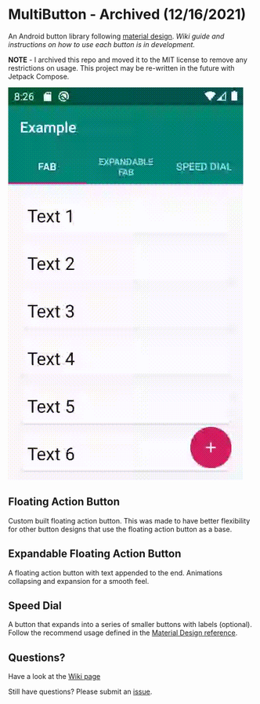 # MultiButton - Archived (12/16/2021)
An Android button library following [material design](https://material.io/design). *Wiki guide and instructions on how to use each button is in development.*

**NOTE** - I archived this repo and moved it to the MIT license to remove any restrictions on usage. This project may be re-written in the future with Jetpack Compose.

![SpeedDial.gif](https://github.com/rmayobre/MultiButton/blob/develop/misc/examples.gif)

## Floating Action Button
Custom built floating action button. This was made to have better flexibility for other button designs that use the floating action button as a base.

## Expandable Floating Action Button
A floating action button with text appended to the end. Animations collapsing and expansion for a smooth feel. 

## Speed Dial
A button that expands into a series of smaller buttons with labels (optional). Follow the recommend usage defined in the [Material Design reference](https://material.io/components/buttons-floating-action-button#types-of-transitions).

## Questions?
Have a look at the [Wiki page](https://github.com/rmayobre/MultiButton/wiki)

Still have questions? Please submit an [issue](https://github.com/rmayobre/MultiButton/issues).
